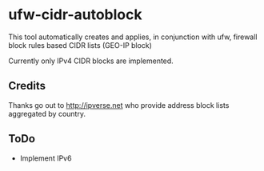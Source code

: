 # ufw-cidr-autoblock

This tool automatically creates and applies, in conjunction with ufw, firewall block rules based CIDR lists (GEO-IP block)

Currently only IPv4 CIDR blocks are implemented.

## Credits

Thanks go out to <http://ipverse.net> who provide address block lists aggregated by country.

## ToDo

* Implement IPv6
